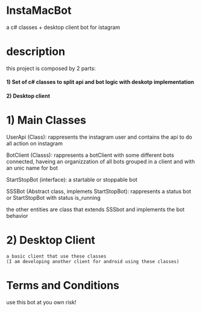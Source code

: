 # InstaMacBot
a c# classes + desktop client bot for istagram
# description
this project is composed by 2 parts:
#### 1) Set of c# classes to split api and bot logic with deskotp implementation
#### 2) Desktop client


# 1) Main Classes

  UserApi (Class): rappresents the instagram user and contains the api to do all action on instagram
  
  BotClient (Classs): rappresents a botClient with some different bots connected, haveing an organizzation of all bots grouped in a client and with an unic name for bot
  
  StartStopBot (interface): a startable or stoppable bot
  
  SSSBot (Abstract class, implemets StartStopBot): rappresents a status bot or StartStopBot with status is_running
  
  the other entities are class that extends SSSbot and implements the bot behavior
  
 # 2) Desktop Client
    a basic client that use these classes
    (I am developing another client for android using these classes)
    
 # Terms and Conditions
 use this bot at you own risk!
